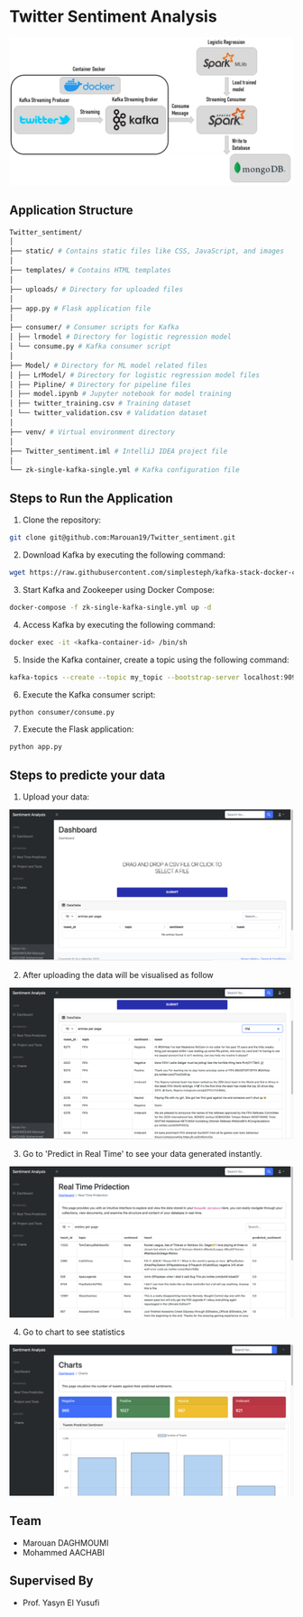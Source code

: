 # Twitter Sentiment Analysis

![Visualization](images/architicture.png)

## Application Structure
```bash
Twitter_sentiment/
│
├── static/ # Contains static files like CSS, JavaScript, and images
│
├── templates/ # Contains HTML templates
│
├── uploads/ # Directory for uploaded files
│
├── app.py # Flask application file
│
├── consumer/ # Consumer scripts for Kafka
│ ├── lrmodel # Directory for logistic regression model
│ └── consume.py # Kafka consumer script
│
├── Model/ # Directory for ML model related files
│ ├── LrModel/ # Directory for logistic regression model files
│ ├── Pipline/ # Directory for pipeline files
│ ├── model.ipynb # Jupyter notebook for model training
│ ├── twitter_training.csv # Training dataset
│ └── twitter_validation.csv # Validation dataset
│
├── venv/ # Virtual environment directory
│
├── Twitter_sentiment.iml # IntelliJ IDEA project file
│
└── zk-single-kafka-single.yml # Kafka configuration file
```
## Steps to Run the Application
1. Clone the repository:
```bash
git clone git@github.com:Marouan19/Twitter_sentiment.git
```

2. Download Kafka by executing the following command:
```bash
wget https://raw.githubusercontent.com/simplesteph/kafka-stack-docker-compose/master/zk-single-kafka-single.yml
```

3. Start Kafka and Zookeeper using Docker Compose:
```bash
docker-compose -f zk-single-kafka-single.yml up -d
```

4. Access Kafka by executing the following command:
```bash
docker exec -it <kafka-container-id> /bin/sh
```


5. Inside the Kafka container, create a topic using the following command:

```bash
kafka-topics --create --topic my_topic --bootstrap-server localhost:9092 --replication-factor 1 --partitions 1
```

6. Execute the Kafka consumer script:
```bash
python consumer/consume.py
```
7. Execute the Flask application:
```bash
python app.py
```
## Steps to predicte your data
1. Upload your data:
   
![Visualization](images/import.png)

2. After uploading the data will be visualised as follow

![Visualization](images/data_import.png)

3. Go to 'Predict in Real Time' to see your data generated instantly.

![Visualization](images/prediction.png)

4. Go to chart to see statistics

![Visualization](images/visualisation.png)
## Team
- Marouan DAGHMOUMI
- Mohammed AACHABI

## Supervised By
- Prof. Yasyn El Yusufi
